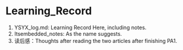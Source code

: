 # Learning_Record

1. YSYX_log.md: Learning Record Here, including notes.
2. Itsembedded_notes: As the name suggests.
3. 读后感：Thoughts after reading the two articles after finishing PA1.
